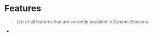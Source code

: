 # Features

> List of all features that are currently available in DynamicSeasons.

- [](Updater.md)